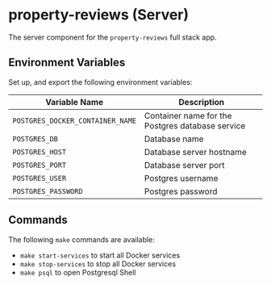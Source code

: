 # property-reviews (Server)

The server component for the `property-reviews` full stack app.

## Environment Variables

Set up, and export the following environment variables:

| Variable Name | Description |
|---------------|-------------|
| `POSTGRES_DOCKER_CONTAINER_NAME` | Container name for the Postgres database service |
| `POSTGRES_DB` | Database name |
| `POSTGRES_HOST` | Database server hostname |
| `POSTGRES_PORT` | Database server port |
| `POSTGRES_USER` | Postgres username |
| `POSTGRES_PASSWORD` | Postgres password |

## Commands

The following `make` commands are available:

- `make start-services` to start all Docker services
- `make stop-services` to stop all Docker services
- `make psql` to open Postgresql Shell